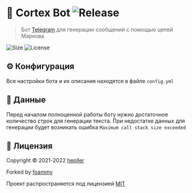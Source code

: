 # 🧠 Cortex Bot ![Release](https://img.shields.io/github/v/release/foammys/cortex-bot-tg)

> Бот [Telegram](https://telegram.org) для генерации сообщений с помощью цепей Маркова

![Size](https://img.shields.io/github/repo-size/foammys/cortex-bot-tg)
![License](https://img.shields.io/github/license/hepller/cortex-bot)

## ⚙ Конфигурация

Все настройки бота и их описания находятся в файле `config.yml`

## 💾 Данные

Перед началом полноценной работы боту нужно достаточное количество строк для генерации текста. При недостатке данных для генерации будет возникать ошибка `Maximum call stack size exceeded`

## 📄 Лицензия

Copyright © 2021-2022 [hepller](https://github.com/hepller)

Forked by [foammy](https://github.com/foammys)

Проект распространяется под лицензией [MIT](license)
